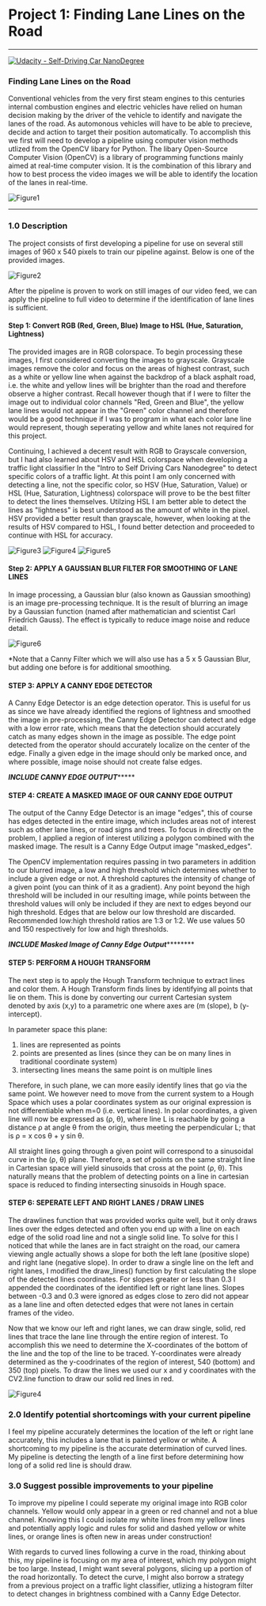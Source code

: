 # Project 1: Finding Lane Lines on the Road

---
[![Udacity - Self-Driving Car NanoDegree](https://s3.amazonaws.com/udacity-sdc/github/shield-carnd.svg)](http://www.udacity.com/drive)

### **Finding Lane Lines on the Road**

Conventional vehicles from the very first steam engines to this centuries internal combustion engines and electric vehicles have relied on human decision making by the driver of the vehicle to identify and navigate the lanes of the road.  As automonous vehicles will have to be able to precieve, decide and action to target their position automatically.  To accomplish this we first will need to develop a pipeline using computer vision methods utlized from the OpenCV libary for Python.  The libary Open-Source Computer Vision (OpenCV) is a library of programming functions mainly aimed at real-time computer vision.  It is the combination of this library and how to best process the video images we will be able to identify the location of the lanes in real-time.


[//]: # (Image References)

![Figure1](https://github.com/silverwhere/Self-Driving-Car-Nanodegree---Udacity/blob/main/Project%201%20-%20Finding%20Lane%20Lines/test_images/solidYellowCurve.jpg)

---

### 1.0 Description

The project consists of first developing a pipeline for use on several still images of 960 x 540 pixels to train our pipeline against. Below is one of the provided images.

![Figure2](https://github.com/silverwhere/Self-Driving-Car-Nanodegree---Udacity/blob/main/Project%201%20-%20Finding%20Lane%20Lines/test_images/solidWhiteCurve.jpg)

After the pipeline is proven to work on still images of our video feed, we can apply the pipeline to full video to determine if the identification of lane lines is sufficient.

#### Step 1: Convert RGB (Red, Green, Blue) Image to HSL (Hue, Saturation, Lightness)

The provided images are in RGB colorspace. To begin processing these images, I first considered converting the images to grayscale.  Grayscale images remove the color and focus on the areas of highest contrast, such as a white or yellow line when against the backdrop of a black asphalt road, i.e. the white and yellow lines will be brighter than the road and therefore observe a higher contrast.  Recall however though that if I were to filter the image out to individual color channels "Red, Green and Blue", the yellow lane lines would not appear in the "Green" color channel and therefore would be a good technique if I was to program in what each color lane line would represent, though seperating yellow and white lanes not required for this project.   

Continuing, I achieved a decent result with RGB to Grayscale conversion, but I had also learned about HSV and HSL colorspace when developing a traffic light classifier In the "Intro to Self Driving Cars Nanodegree" to detect specific colors of a traffic light.  At this point I am only concerned with detecting a line, not the specific color, so HSV (Hue, Saturation, Value) or HSL (Hue, Saturation, Lightness) colorspace will prove to be the best filter to detect the lines themselves.  Utilzing HSL I am better able to detect the lines as "lightness" is best understood as the amount of white in the pixel.  HSV provided a better result than grayscale, however, when looking at the results of HSV compared to HSL, I found better detection and proceeded to continue with HSL for accuracy.

![Figure3](https://github.com/silverwhere/Self-Driving-Car-Nanodegree---Udacity/blob/main/Project%201%20-%20Finding%20Lane%20Lines/test_pipeline_images/gray_white_lanes.jpg)
![Figure4](https://github.com/silverwhere/Self-Driving-Car-Nanodegree---Udacity/blob/main/Project%201%20-%20Finding%20Lane%20Lines/test_pipeline_images/hsv_white_lanes.jpg)
![Figure5](https://github.com/silverwhere/Self-Driving-Car-Nanodegree---Udacity/blob/main/Project%201%20-%20Finding%20Lane%20Lines/test_pipeline_images/hls_white_lanes.jpg)

#### Step 2: APPLY A GAUSSIAN BLUR FILTER FOR SMOOTHING OF LANE LINES

In image processing, a Gaussian blur (also known as Gaussian smoothing) is an image pre-processing technique.  It is the result of blurring an image by a Gaussian function (named after mathematician and scientist Carl Friedrich Gauss).  The effect is typically to reduce image noise and reduce detail.

![Figure6](https://github.com/silverwhere/Self-Driving-Car-Nanodegree---Udacity/blob/main/Project%201%20-%20Finding%20Lane%20Lines/test_pipeline_images/gaussian_blur.jpg)

*Note that a Canny Filter which we will also use has a 5 x 5 Gaussian Blur, but adding one before is for additional smoothing.

#### STEP 3: APPLY A CANNY EDGE DETECTOR

A Canny Edge Detector is an edge detection operator.  This is useful for us as since we have already identified the regions of lightness and smoothed the image in pre-processing, the Canny Edge Detector can detect and edge with a low error rate, which means that the detection should accurately catch as many edges shown in the image as possible.  The edge point detected from the operator should accurately localize on the center of the edge.  Finally a given edge in the image should only be marked once, and where possible, image noise should not create false edges.

*****INCLUDE CANNY EDGE OUTPUT**********

#### STEP 4: CREATE A MASKED IMAGE OF OUR CANNY EDGE OUTPUT

The output of the Canny Edge Detector is an image "edges", this of course has edges detected in the entire image, which includes areas not of interest such as other lane lines, or road signs and trees.  To focus in directly on the problem, I applied a region of interest utilizing a polygon combined with the masked image.  The result is a Canny Edge Output image "masked_edges".  

The OpenCV implementation requires passing in two parameters in addition to our blurred image, a low and high threshold which determines whether to include a given edge or not. A threshold captures the intensity of change of a given point (you can think of it as a gradient). Any point beyond the high threshold will be included in our resulting image, while points between the threshold values will only be included if they are next to edges beyond our high threshold. Edges that are below our low threshold are discarded. Recommended low:high threshold ratios are 1:3 or 1:2. We use values 50 and 150 respectively for low and high thresholds.

*****INCLUDE Masked Image of Canny Edge Output*************

#### STEP 5: PERFORM A HOUGH TRANSFORM 

The next step is to apply the Hough Transform technique to extract lines and color them. A Hough Transform finds lines by identifying all points that lie on them. This is done by converting our current Cartesian system denoted by axis (x,y) to a parametric one where axes are (m (slope), b (y-intercept). 

In parameter space this plane:
1. lines are represented as points
2. points are presented as lines (since they can be on many lines in traditional coordinate system)
3. intersecting lines means the same point is on multiple lines

Therefore, in such plane, we can more easily identify lines that go via the same point. We however need to move from the current system to a Hough Space which uses a polar coordinates system as our original expression is not differentiable when m=0 (i.e. vertical lines). In polar coordinates, a given line will now be expressed as (ρ, θ), where line L is reachable by going a distance ρ at angle θ from the origin, thus meeting the perpendicular L; that is ρ = x cos θ + y sin θ.  

All straight lines going through a given point will correspond to a sinusoidal curve in the (ρ, θ) plane. Therefore, a set of points on the same straight line in Cartesian space will yield sinusoids that cross at the point (ρ, θ). This naturally means that the problem of detecting points on a line in cartesian space is reduced to finding intersecting sinusoids in Hough space.

#### STEP 6: SEPERATE LEFT AND RIGHT LANES / DRAW LINES

The drawlines function that was provided works quite well, but it only draws lines over the edges detected and often you end up with a line on each edge of the solid road line and not a single solid line.  To solve for this I noticed that while the lanes are in fact straight on the road, our camera viewing angle actually shows a slope for both the left lane (positive slope) and right lane (negative slope).  In order to draw a single line on the left and right lanes, I modified the draw_lines() function by first calculating the slope of the detected lines coordinates.  For slopes greater or less than 0.3 I appended the coordinates of the identified left or right lane lines.  Slopes between -0.3 and 0.3 were ignored as edges close to zero did not appear as a lane line and often detected edges that were not lanes in certain frames of the video.

Now that we know our left and right lanes, we can draw single, solid, red lines that trace the lane line through the entire region of interest.  To accomplish this we need to determine the X-coordinates of the bottom of the line and the top of the line to be traced.  Y-coordinates were already determined as the y-coodrinates of the region of interest, 540 (bottom) and 350 (top) pixels.  To draw the lines we used our x and y coordinates with the CV2.line function to draw our solid red lines in red.

![Figure4](https://github.com/silverwhere/Self-Driving-Car-Nanodegree---Udacity/blob/main/Project%201%20-%20Finding%20Lane%20Lines/test_pipeline_images/solidWhiteCurve.jpg)  
### 2.0 Identify potential shortcomings with your current pipeline

I feel my pipeline accurately determines the location of the left or right lane accurately, this includes a lane that is painted yellow or white.  A shortcoming to my pipeline is the accurate determination of curved lines.  My pipeline is detecting the length of a line first before determining how long of a solid red line is should draw.  


### 3.0 Suggest possible improvements to your pipeline

To improve my pipeline I could seperate my original image into RGB color channels.  Yellow would only appear in a green or red channel and not a blue channel.  Knowing this I could isolate my white lines from my yellow lines and potentially apply logic and rules for solid and dashed yellow or white lines, or orange lines is often new in areas under construction!

With regards to curved lines following a curve in the road, thinking about this, my pipeline is focusing on my area of interest, which my polygon might be too large.  Instead, I might want several polygons, slicing up a portion of the road horizontally.  To detect the curve, I might also borrow a strategy from a previous project on a traffic light classifier, utlizing a histogram filter to detect changes in brightness combined with a Canny Edge Detector.  



